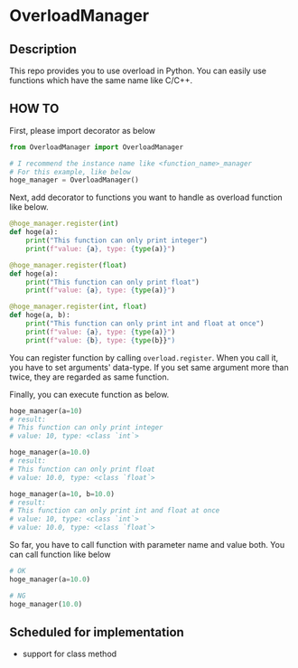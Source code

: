 # OverloadManager

## Description
This repo provides you to use overload in Python.
You can easily use functions which have the same name like C/C++.

## HOW TO
First, please import decorator as below
```python
from OverloadManager import OverloadManager

# I recommend the instance name like <function_name>_manager
# For this example, like below
hoge_manager = OverloadManager()
```

Next, add decorator to functions you want to handle as overload function like below.
```python
@hoge_manager.register(int)
def hoge(a):
    print("This function can only print integer")
    print(f"value: {a}, type: {type(a)}")

@hoge_manager.register(float)
def hoge(a):
    print("This function can only print float")
    print(f"value: {a}, type: {type(a)}")

@hoge_manager.register(int, float)
def hoge(a, b):
    print("This function can only print int and float at once")
    print(f"value: {a}, type: {type(a)}")
    print(f"value: {b}, type: {type(b}}")
```
You can register function by calling `overload.register`.
When you call it, you have to set arguments' data-type. If you set same argument more than twice, they are regarded as same function.

Finally, you can execute function as below.
```python
hoge_manager(a=10)
# result:
# This function can only print integer
# value: 10, type: <class `int`>

hoge_manager(a=10.0)
# result:
# This function can only print float
# value: 10.0, type: <class `float`>

hoge_manager(a=10, b=10.0)
# result:
# This function can only print int and float at once
# value: 10, type: <class `int`>
# value: 10.0, type: <class `float`>
```

So far, you have to call function with parameter name and value both.
You can call function like below
```python
# OK
hoge_manager(a=10.0)

# NG
hoge_manager(10.0)
```

## Scheduled for implementation
- support for class method
